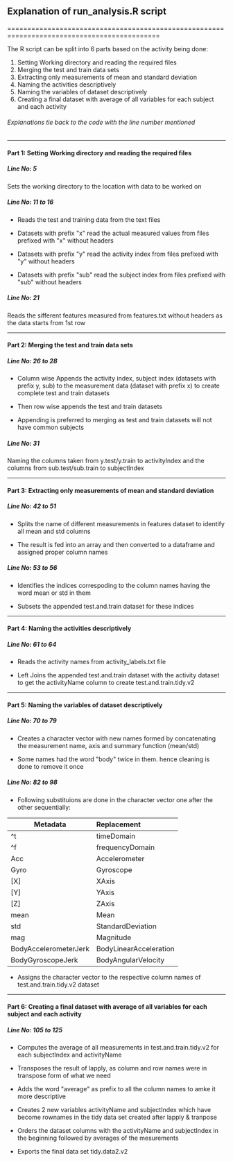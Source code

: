 ## Explanation of run_analysis.R script
============================================================================================

The R script can be split into 6 parts based on the activity being done:

1. Setting Working directory and reading the required files
2. Merging the test and train data sets
3. Extracting only measurements of mean and standard deviation
4. Naming the activities descriptively
5. Naming the variables of dataset descriptively
6. Creating a final dataset with average of all variables for each subject and each activity

###### Explanations tie back to the code with the line number mentioned

--------------------------------------------------------------------------------------------
#### Part 1: Setting Working directory and reading the required files


##### Line No: 5 
Sets the working directory to the location with data to be worked on

##### Line No: 11 to 16
* Reads the test and training data from the text files

* Datasets with prefix "x" read the actual measured values from files prefixed with "x" without headers

* Datasets with prefix "y" read the activity index from files prefixed with "y" without headers

* Datasets with prefix "sub" read the subject index from files prefixed with "sub" without headers


##### Line No: 21
Reads the sifferent features measured from features.txt without headers as the data starts from 1st row

--------------------------------------------------------------------------------------------
#### Part 2: Merging the test and train data sets

##### Line No: 26 to 28
* Column wise Appends the activity index, subject index (datasets with prefix y, sub) to the measurement data (dataset with prefix x) to create complete test and train datasets

* Then row wise appends the test and train datasets

* Appending is preferred to merging as test and train datasets will not have common subjects


##### Line No: 31
Naming the columns taken from y.test/y.train to activityIndex and the columns from sub.test/sub.train to subjectIndex

--------------------------------------------------------------------------------------------
#### Part 3: Extracting only measurements of mean and standard deviation

##### Line No: 42 to 51
* Splits the name of different measurements in features dataset to identify all mean and std columns

* The result is fed into an array and then converted to a dataframe and assigned proper column names

##### Line No: 53 to 56
* Identifies the indices correspoding to the column names having the word mean or std in them

* Subsets the appended test.and.train dataset for these indices

--------------------------------------------------------------------------------------------
#### Part 4: Naming the activities descriptively


##### Line No: 61 to 64
* Reads the activity names from activity_labels.txt file

* Left Joins the appended test.and.train dataset with the activity dataset to get the activityName column to create test.and.train.tidy.v2

--------------------------------------------------------------------------------------------
#### Part 5: Naming the variables of dataset descriptively

##### Line No: 70 to 79
* Creates a character vector with new names formed by concatenating the measurement name, axis and summary function (mean/std)

* Some names had the word "body" twice in them. hence cleaning is done to remove it once

##### Line No: 82 to 98
* Following substituions are done in the character vector one after the other sequentially:

Metadata	 	|	Replacement
------------------------|:-------------------
^t		 	| timeDomain
^f		 	| frequencyDomain
Acc		 	| Accelerometer
Gyro		 	| Gyroscope
[X]		 	| XAxis
[Y]		 	| YAxis
[Z]		 	| ZAxis
mean		 	| Mean
std		 	| StandardDeviation
mag		 	| Magnitude
BodyAccelerometerJerk	| BodyLinearAcceleration
BodyGyroscopeJerk	| BodyAngularVelocity

* Assigns the character vector to the respective column names of test.and.train.tidy.v2 dataset

--------------------------------------------------------------------------------------------
#### Part 6: Creating a final dataset with average of all variables for each subject and each activity

##### Line No: 105 to 125
* Computes the average of all measurements in test.and.train.tidy.v2 for each subjectIndex and activityName

* Transposes the result of lapply, as column and row names were in transpose form of what we need

* Adds the word "average" as prefix to all the column names to amke it more descriptive

* Creates 2 new variables activityName and subjectIndex which have become rownames in the tidy data set created after lapply & tranpose

* Orders the dataset columns with the activityName and subjectIndex in the beginning followed by averages of the mesurements

* Exports the final data set tidy.data2.v2